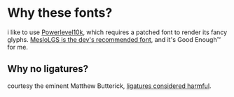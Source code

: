 # Why these fonts?

i like to use [Powerlevel10k](https://github.com/romkatv/powerlevel10k), which requires a patched font to render its fancy glyphs. [MesloLGS is the dev's recommended font](https://github.com/romkatv/powerlevel10k?tab=readme-ov-file#meslo-nerd-font-patched-for-powerlevel10k), and it's Good Enough™️ for me.

## Why no ligatures?

courtesy the eminent Matthew Butterick, [ligatures considered harmful](https://practicaltypography.com/ligatures-in-programming-fonts-hell-no.html).